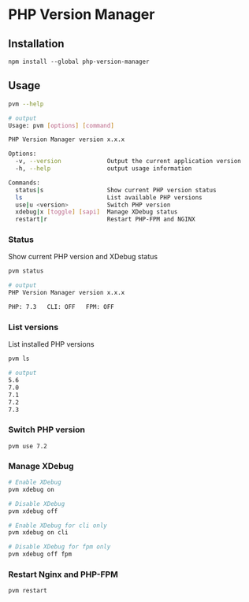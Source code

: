 # PHP Version Manager

## Installation

```
npm install --global php-version-manager
```

## Usage

```bash
pvm --help

# output
Usage: pvm [options] [command]

PHP Version Manager version x.x.x

Options:
  -v, --version             Output the current application version
  -h, --help                output usage information

Commands:
  status|s                  Show current PHP version status
  ls                        List available PHP versions
  use|u <version>           Switch PHP version
  xdebug|x [toggle] [sapi]  Manage XDebug status
  restart|r                 Restart PHP-FPM and NGINX

```

### Status

Show current PHP version and XDebug status

```bash
pvm status

# output
PHP Version Manager version x.x.x

PHP: 7.3   CLI: OFF   FPM: OFF
```

### List versions

List installed PHP versions

```bash
pvm ls

# output
5.6
7.0
7.1
7.2
7.3
```

### Switch PHP version

```
pvm use 7.2
```

### Manage XDebug

```bash
# Enable XDebug
pvm xdebug on

# Disable XDebug
pvm xdebug off

# Enable XDebug for cli only
pvm xdebug on cli

# Disable XDebug for fpm only
pvm xdebug off fpm
```

### Restart Nginx and PHP-FPM

```bash
pvm restart
```
